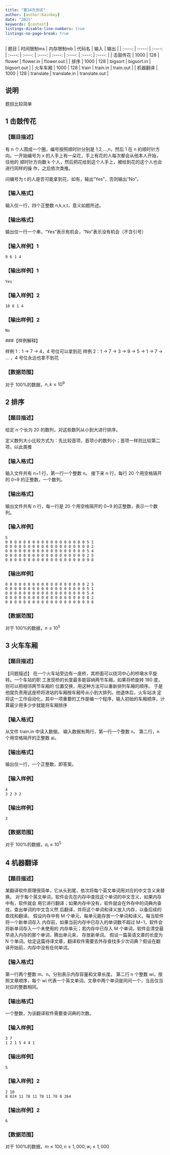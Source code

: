 ```yaml
---
title: "第14次测试"
author: [author:Rainboy]
date: "2021"
keywords: [contest]
listings-disable-line-numbers: true
listings-no-page-break: true
...
```


| 题目 | 时间限制ms | 内存限制mb | 代码名 | 输入 | 输出 |
| :----: | :----: | :----: | :----: | :----: | :----: | :----: | :----: | :----: | :----: |
| 击鼓传花 | 1000 | 128 | flower | flower.in | flower.out |
| 排序 | 1000 | 128 | bigsort | bigsort.in | bigsort.out |
| 火车车厢 | 1000 | 128 | train | train.in | train.out |
| 机器翻译 | 1000 | 128 | translate | translate.in | translate.out |

## 说明

题目比较简单




## 1 击鼓传花 

### 【题目描述】

有 n 个人围成一个圈，编号按照顺时针分别是 1,2,...,n，然后 1 在 n 的顺时针方向。一开始编号为 x 的人手上有一朵花，手上有花的人每次都会从他本人开始，往他的
顺时针方向数 k 个人，然后把花给到这个人手上，被给到花的这个人也会进行同样的操
作，之后依次类推。

问编号为 t 的人是否可能拿到花，如有，输出“Yes”，否则输出“No”。 

### 【输入格式】

输入仅一行，四个正整数 n,k,x,t，意义如题所述。 

### 【输出格式】

输出仅一行一个串，“Yes”表示有机会，“No”表示没有机会（不含引号） 

### 【输入样例】1

```plaintext
9 6 1 4
```

### 【输出样例】1

```plaintext
Yes
```

### 【输入样例】2

```plaintext
10 6 1 4
```

### 【输出样例】2

```plaintext
No
```

###【样例解释】 

样例 1：1 -> 7 -> 4，4 号位可以拿到花 
样例 2：1 -> 7 -> 3 -> 9 -> 5 -> 1 -> 7 -> ... ，4 号位永远也拿不到花 

### 【数据范围】
对于 100%的数据，$n,k \leqslant 10^9$
 








## 2 排序 

### 【题目描述】

给定 n 个长为 20 的数列，对这些数列从小到大进行排序。 
 
定义数列大小比较方式为：先比较首项，首项小的数列小；首项一样则比较第二项，以此类推

### 【输入格式】

输入文件共有 n+1 行，第一行一个整数 n。 
接下来 n 行，每行 20 个用空格隔开的 0~9 的正整数，一个数列。 
 

### 【输出格式】

输出文件共有 n 行，每一行是 20 个用空格隔开的 0~9 的正整数，表示一个数列。 

### 【输入样例】

```plaintext
5 
0 0 0 0 0 0 0 0 0 0 0 0 0 0 0 0 0 0 5 1 
0 0 0 0 0 0 0 0 0 0 0 0 0 0 0 0 0 0 8 2 
0 0 0 0 0 0 0 0 0 0 0 0 0 0 0 0 0 0 5 4 
0 0 0 0 0 0 0 0 0 0 0 0 0 0 0 0 0 0 2 5 
0 0 0 0 0 0 0 0 0 0 0 0 0 0 0 0 0 0 9 8 
```


### 【输出样例】 

```plaintext
0 0 0 0 0 0 0 0 0 0 0 0 0 0 0 0 0 0 2 5 
0 0 0 0 0 0 0 0 0 0 0 0 0 0 0 0 0 0 5 1 
0 0 0 0 0 0 0 0 0 0 0 0 0 0 0 0 0 0 5 4 
0 0 0 0 0 0 0 0 0 0 0 0 0 0 0 0 0 0 8 2 
0 0 0 0 0 0 0 0 0 0 0 0 0 0 0 0 0 0 9 8 
```

### 【数据范围】

对于 100%的数据，$n \leqslant 10^5$
 








## 3 火车车厢 

### 【题目描述】

【问题描述】 
在一个火车站旁边有一座桥，其桥面可以绕河中心的桥墩水平旋转。一个车站的职
工发现桥的长度最多能容纳两节车厢，如果将桥旋转 180 度，则可以把相邻两节车厢的
位置交换，用这种方法可以重新排列车厢的顺序。 
于是他就负责用这座桥将进站的车厢按车厢号从小到大排列。他退休后，火车站决
定将这一工作自动化，其中一项重要的工作是编一个程序，输入初始的车厢顺序，计算最少用多少步就能将车厢排序 
 
### 【输入格式】

从文件 train.in 中读入数据。 
输入数据有两行，第一行一个整数 n。 
第二行，n 个用空格隔开的正整数 ai。 

### 【输出格式】

输出仅一行，一个正整数，即答案。 

### 【输入样例】

```plaintext
4
3 2 3 2
```

### 【输出样例】 

```plaintext
3
```

### 【数据范围】

对于 100%的数据，$a_i \leq 10^5$








## 4 机器翻译 

### 【题目描述】

某翻译软件原理很简单，它从头到尾，依次将每个英文单词用对应的中文含义来替换。
对于每个英文单词，软件会先在内存中查找这个单词的中文含义，如果内存中有，软件就会
用它进行翻译；如果内存中没有，软件就会在外存中的词典内查找，查出单词的中文含义然
后翻译，并将这个单词和译义放入内存，以备后续的查找和翻译。 
假设内存中有 M 个单元，每单元能存放一个单词和译义。每当软件将一个新单词存入
内存前，如果当前内存中已存入的单词数不超过 M−1，软件会将新单词存入一个未使用的
内存单元；若内存中已存入 M 个单词，软件会清空最早进入内存的那个单词，腾出单元来，
存放新单词。 
假设一篇英语文章的长度为 N 个单词。给定这篇待译文章，翻译软件需要去外存查找多少次词典？假设在翻译开始前，内存中没有任何单词。

### 【输入格式】

第一行两个整数 m、n。分别表示内存容量和文章长度。 
第二行 n 个整数 wi，按照文章顺序，每个 wi 代表一个英文单词。文章中两个单词是同问一个，当且仅当对应的整数相同。


### 【输出格式】

一个整数，为该翻译软件需要查词典的次数。 

### 【输入样例】

```plaintext
3 7 
1 2 1 5 4 4 1 
```

### 【输出样例】 

```plaintext
5
```

### 【输入样例】2

```plaintext
2 10 
8 824 11 78 11 78 11 78 8 264 
```

### 【输出样例】2

```plaintext
6
```

### 【数据范围】

对于 100%的数据，$m \leq 100, n \leq 1,000, w_i \leq 1,000$





